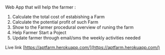 Web App that will help the farmer :
1. Calculate the total cost of estabishing a Farm
2. Calculate the potential profit of such Farm
3. Show to the Farmer procedural overview of runing the farm
4. Help Farmer Start  a Poject 
5. Update farmer through email/sms the weekly activities needed 


Live link [https://aptfarm.herokuapp.com/](https://aptfarm.herokuapp.com/)
